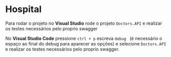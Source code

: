 # Hospital

Para rodar o projeto no **Visual Studio** rode o projeto `Doctors.API` e realizar os testes necessários pelo proprio swagger

No **Visual Studio Code** pressione `ctrl + p` escreva `debug ` (é necessário o espaço ao final do debug para aparecer as opções) e selecione `Doctors.API`
e realizar os testes necessários pelo proprio swagger.